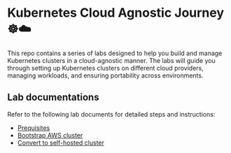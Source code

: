 # Kubernetes Cloud Agnostic Journey ☸️☁️
This repo contains a series of labs designed to help you build and manage Kubernetes clusters in a cloud-agnostic manner. The labs will guide you through setting up Kubernetes clusters on different cloud providers, managing workloads, and ensuring portability across environments.

## Lab documentations
Refer to the following lab documents for detailed steps and instructions:
- [Prequisites](./docs/0-prerequisites.md)
- [Bootstrap AWS cluster](./docs/1-bootstrap-aws-cluster.md)
- [Convert to self-hosted cluster](./docs/2-self-hosted-cluster.md)
